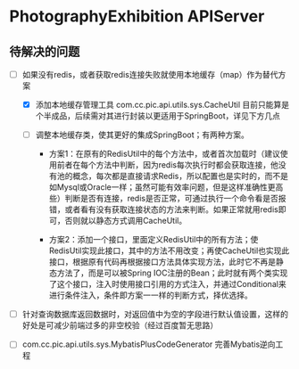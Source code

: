 # PhotographyExhibition APIServer

## 待解决的问题

- [ ] 如果没有redis，或者获取redis连接失败就使用本地缓存（map）作为替代方案
    
    - [x] 添加本地缓存管理工具 com.cc.pic.api.utils.sys.CacheUtil 目前只能算是个半成品，后续需对其进行封装以更适用于SpringBoot，详见下方几点
    
    - [ ] 调整本地缓存类，使其更好的集成SpringBoot；有两种方案。
        
        - 方案1：在原有的RedisUtil中的每个方法中，或者首次加载时（建议使用前者在每个方法中判断，因为redis每次执行时都会获取连接，他没有池的概念，每次都是直接请求Redis，所以配置也是实时的，而不是如Mysql或Oracle一样；虽然可能有效率问题，但是这样准确性更高些）判断是否有连接，redis是否正常，可通过执行一个命令看是否报错，或者看有没有获取连接状态的方法来判断。如果正常就用redis即可，否则就以静态方式调用CacheUtil。
        
        - 方案2：添加一个接口，里面定义RedisUtil中的所有方法；使RedisUtil实现此接口，其中的方法不用改变；再使CacheUtil也实现此接口，根据原有代码再根据接口方法具体实现方法，此时它不再是静态方法了，而是可以被Spring IOC注册的Bean；此时就有两个类实现了这个接口，注入时使用接口引用的方式注入，并通过Conditional来进行条件注入，条件即方案一一样的判断方式，择优选择。

- [ ] 针对查询数据库返回数据时，对返回值中为空的字段进行默认值设置，这样的好处是可减少前端过多的非空校验（经过百度暂无思路）

- [ ] com.cc.pic.api.utils.sys.MybatisPlusCodeGenerator 完善Mybatis逆向工程


